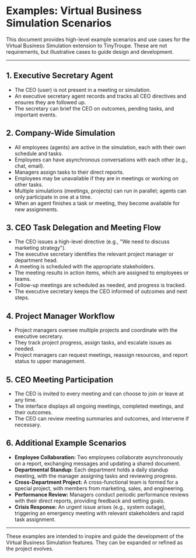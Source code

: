 # Examples: Virtual Business Simulation Scenarios

This document provides high-level example scenarios and use cases for the Virtual Business Simulation extension to TinyTroupe. These are not requirements, but illustrative cases to guide design and development.

---

## 1. Executive Secretary Agent
- The CEO (user) is not present in a meeting or simulation.
- An executive secretary agent records and tracks all CEO directives and ensures they are followed up.
- The secretary can brief the CEO on outcomes, pending tasks, and important events.

## 2. Company-Wide Simulation
- All employees (agents) are active in the simulation, each with their own schedule and tasks.
- Employees can have asynchronous conversations with each other (e.g., chat, email).
- Managers assign tasks to their direct reports.
- Employees may be unavailable if they are in meetings or working on other tasks.
- Multiple simulations (meetings, projects) can run in parallel; agents can only participate in one at a time.
- When an agent finishes a task or meeting, they become available for new assignments.

## 3. CEO Task Delegation and Meeting Flow
- The CEO issues a high-level directive (e.g., "We need to discuss marketing strategy").
- The executive secretary identifies the relevant project manager or department head.
- A meeting is scheduled with the appropriate stakeholders.
- The meeting results in action items, which are assigned to employees or teams.
- Follow-up meetings are scheduled as needed, and progress is tracked.
- The executive secretary keeps the CEO informed of outcomes and next steps.

## 4. Project Manager Workflow
- Project managers oversee multiple projects and coordinate with the executive secretary.
- They track project progress, assign tasks, and escalate issues as needed.
- Project managers can request meetings, reassign resources, and report status to upper management.

## 5. CEO Meeting Participation
- The CEO is invited to every meeting and can choose to join or leave at any time.
- The interface displays all ongoing meetings, completed meetings, and their outcomes.
- The CEO can review meeting summaries and outcomes, and intervene if necessary.

## 6. Additional Example Scenarios
- **Employee Collaboration:** Two employees collaborate asynchronously on a report, exchanging messages and updating a shared document.
- **Departmental Standup:** Each department holds a daily standup meeting, with the manager assigning tasks and reviewing progress.
- **Cross-Department Project:** A cross-functional team is formed for a special project, with members from marketing, sales, and engineering.
- **Performance Review:** Managers conduct periodic performance reviews with their direct reports, providing feedback and setting goals.
- **Crisis Response:** An urgent issue arises (e.g., system outage), triggering an emergency meeting with relevant stakeholders and rapid task assignment.

---

These examples are intended to inspire and guide the development of the Virtual Business Simulation features. They can be expanded or refined as the project evolves. 